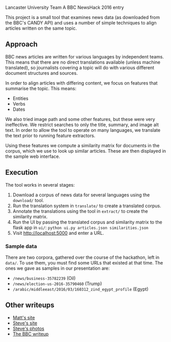 Lancaster University Team A BBC NewsHack 2016 entry

This project is a small tool that examines news data (as downloaded from the BBC's CANDY API) and uses a number of simple techniques to align articles written on the same topic.

## Approach
BBC news articles are written for various languages by independent teams.  This means that there are no direct translations available (unless machine translated), so journalists covering a topic will do with various different document structures and sources.

In order to align articles with differing content, we focus on features that summarise the topic.  This means:

 * Entities
 * Verbs
 * Dates

We also tried image path and some other features, but these were very ineffective.  We restrict searches to only the title, summary, and image alt text.  In order to allow the tool to operate on many languages, we translate the text prior to running feature extractors.

Using these features we compute a similarity matrix for documents in the corpus, which we use to look up similar articles.  These are then displayed in the sample web interface.

## Execution
The tool works in several stages:

 1. Download a corpus of news data for several languages using the `download/` tool.
 2. Run the translation system in `translate/` to create a translated corpus.
 3. Annotate the translations using the tool in `extract/` to create the similarity matrix.
 4. Run the UI by passing the translated corpus and similarity matrix to the flask app in `ui/`: `python ui.py articles.json similarities.json`
 5. Visit [http://localhost:5000](http://localhost:5000) and enter a URL.

### Sample data
There are two corpora, gathered over the course of the hackathon, left in `data/`.  To use them, you must find some URLs that existed at that time.  The ones we gave as samples in our presentation are:

 * `/news/business-35782239` (Oil)
 * `/news/election-us-2016-35790460` (Trump)
 * `/arabic/middleeast/2016/03/160312_zind_egypt_profile` (Egypt)

## Other writeups

 * [Matt's site](http://xn--bta-yla.net/posts/projects/linkatron.html)
 * [Steve's site](https://stephenwattam.com/blog/?/20160322/meet-the-linkatron)
 * [Steve's photos](https://flic.kr/s/aHskwHcpNH)
 * [The BBC writeup](http://bbcnewslabs.co.uk/2016/03/17/newsHACK-language-hack/)

